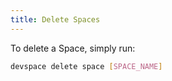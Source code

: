 ```yaml
---
title: Delete Spaces
---
```


To delete a Space, simply run:
```bash
devspace delete space [SPACE_NAME]
```
